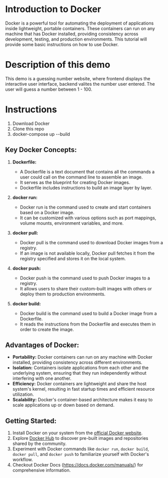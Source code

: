 # Introduction to Docker

Docker is a powerful tool for automating the deployment of applications inside lightweight, portable containers. These containers can run on any machine that has Docker installed, providing consistency across development, testing, and production environments. This tutorial will provide some basic instructions on how to use Docker.

# Description of this demo
This demo is a guessing number website, where frontend displays the interactive user interface, backend valites the number user entered. The user will guess a number between 1 - 100.

# Instructions
1. Download Docker
2. Clone this repo
3. docker-compose up --build


## Key Docker Concepts:

1. **Dockerfile:**

   - A Dockerfile is a text document that contains all the commands a user could call on the command line to assemble an image.
   - It serves as the blueprint for creating Docker images.
   - Dockerfile includes instructions to build an image layer by layer.

2. **docker run:**

   - Docker run is the command used to create and start containers based on a Docker image.
   - It can be customized with various options such as port mappings, volume mounts, environment variables, and more.

3. **docker pull:**

   - Docker pull is the command used to download Docker images from a registry.
   - If an image is not available locally, Docker pull fetches it from the registry specified and stores it on the local system.

4. **docker push:**

   - Docker push is the command used to push Docker images to a registry.
   - It allows users to share their custom-built images with others or deploy them to production environments.

5. **docker build:**
   - Docker build is the command used to build a Docker image from a Dockerfile.
   - It reads the instructions from the Dockerfile and executes them in order to create the image.

## Advantages of Docker:

- **Portability:** Docker containers can run on any machine with Docker installed, providing consistency across different environments.
- **Isolation:** Containers isolate applications from each other and the underlying system, ensuring that they run independently without interfering with one another.
- **Efficiency:** Docker containers are lightweight and share the host system's kernel, resulting in fast startup times and efficient resource utilization.
- **Scalability:** Docker's container-based architecture makes it easy to scale applications up or down based on demand.

## Getting Started:

1. Install Docker on your system from the [official Docker website](https://www.docker.com/get-started).
2. Explore [Docker Hub](https://hub.docker.com/) to discover pre-built images and repositories shared by the community.
3. Experiment with Docker commands like `docker run`, `docker build`, `docker pull`, and `docker push` to familiarize yourself with Docker's workflow.
4. Checkout Docker Docs (https://docs.docker.com/manuals/) for comprehensive information.
